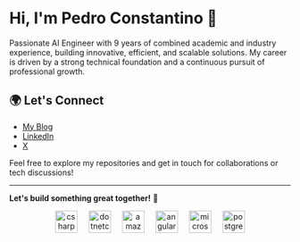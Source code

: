 # Hi, I'm Pedro Constantino 👋

Passionate AI Engineer with 9 years of combined academic and industry experience, building innovative, efficient, and scalable solutions. My career is driven by a strong technical foundation and a continuous pursuit of professional growth.

## 🌍 Let's Connect

- [My Blog](https://pedrocons.com/)
- [LinkedIn](https://www.linkedin.com/in/pedro-cons/)
- [X](https://x.com/pedroconstech)

Feel free to explore my repositories and get in touch for collaborations or tech discussions!

---

**Let's build something great together!** 🚀

<div align="center">
  <img src="https://cdn.jsdelivr.net/gh/devicons/devicon/icons/csharp/csharp-original.svg" height="40" alt="csharp logo"  />
  <img width="12" />
  <img src="https://cdn.jsdelivr.net/gh/devicons/devicon/icons/dotnetcore/dotnetcore-original.svg" height="40" alt="dotnetcore logo"  />
  <img width="12" />
  <img src="https://cdn.jsdelivr.net/gh/devicons/devicon/icons/amazonwebservices/amazonwebservices-line-wordmark.svg" height="40" alt="amazonwebservices logo"  />
  <img width="12" />
  <img src="https://cdn.jsdelivr.net/gh/devicons/devicon/icons/angularjs/angularjs-original.svg" height="40" alt="angularjs logo"  />
  <img width="12" />
  <img src="https://cdn.jsdelivr.net/gh/devicons/devicon/icons/microsoftsqlserver/microsoftsqlserver-plain.svg" height="40" alt="microsoftsqlserver logo"  />
  <img width="12" />
  <img src="https://cdn.jsdelivr.net/gh/devicons/devicon/icons/postgresql/postgresql-original.svg" height="40" alt="postgresql logo"  />
</div>

<img align="right" height="15" src="https://pedrocons.com/wp-content/uploads/2025/01/logo.svg"  />

###
